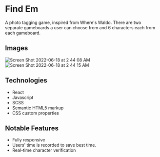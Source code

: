 # Find Em
A photo tagging game, inspired from Where's Waldo. There are two separate gameboards a user can choose from and 6 characters each from each gameboard.

## Images
![Screen Shot 2022-06-18 at 2 44 08 AM](https://user-images.githubusercontent.com/72288176/174432272-e5d14178-0b72-4028-a1b3-cfc96753fff9.png)
![Screen Shot 2022-06-18 at 2 44 15 AM](https://user-images.githubusercontent.com/72288176/174432273-8b2f70b2-57d4-4b4d-9c19-902a52707b56.png)

## Technologies
* React
* Javascript
* SCSS
* Semantic HTML5 markup
* CSS custom properties

## Notable Features
* Fully responsive
* Users' time is recorded to save best time.
* Real-time character verification


